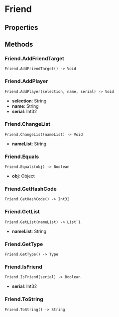 # Friend    

## Properties  
 
## Methods  
### Friend.AddFriendTarget
```
Friend.AddFriendTarget() -> Void
```
### Friend.AddPlayer
```
Friend.AddPlayer(selection, name, serial) -> Void
```
- **selection**: String 
- **name**: String 
- **serial**: Int32
### Friend.ChangeList
```
Friend.ChangeList(nameList) -> Void
```
- **nameList**: String
### Friend.Equals
```
Friend.Equals(obj) -> Boolean
```
- **obj**: Object
### Friend.GetHashCode
```
Friend.GetHashCode() -> Int32
```
### Friend.GetList
```
Friend.GetList(nameList) -> List`1
```
- **nameList**: String
### Friend.GetType
```
Friend.GetType() -> Type
```
### Friend.IsFriend
```
Friend.IsFriend(serial) -> Boolean
```
- **serial**: Int32
### Friend.ToString
```
Friend.ToString() -> String
```